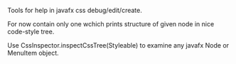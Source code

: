 Tools for help in javafx css debug/edit/create.

For now contain only one wchich prints structure of given node in nice code-style tree.

Use CssInspector.inspectCssTree(Styleable) to examine any javafx Node or MenuItem object.